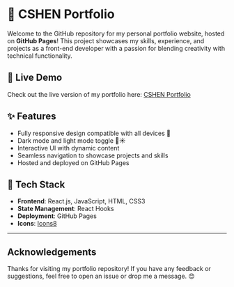 #  🐇 CSHEN Portfolio

Welcome to the GitHub repository for my personal portfolio website, hosted on **GitHub Pages**! This project showcases my skills, experience, and projects as a front-end developer with a passion for blending creativity with technical functionality.

## 🌷 Live Demo

Check out the live version of my portfolio here: [CSHEN Portfolio](https://cshenn.github.io/CSHEN/)

## ✨ Features

- Fully responsive design compatible with all devices 📱
- Dark mode and light mode toggle 🌙☀️
- Interactive UI with dynamic content
- Seamless navigation to showcase projects and skills
- Hosted and deployed on GitHub Pages


## 🫧 Tech Stack

- **Frontend**: React.js, JavaScript, HTML, CSS3
- **State Management**: React Hooks
- **Deployment**: GitHub Pages
- **Icons**: [Icons8](https://icons8.com)

---

##  Acknowledgements

Thanks for visiting my portfolio repository! If you have any feedback or suggestions, feel free to open an issue or drop me a message. 😊
